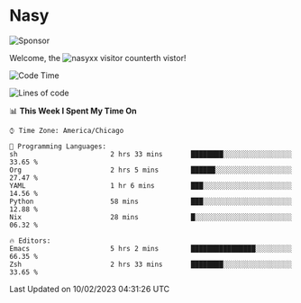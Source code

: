 # Nasy

<!--
<p align="center">
<img height="200" src="https://github-readme-stats.vercel.app/api?username=nasyxx&count_private=true&show_icons=true&theme=dracula&include_all_commits=true"/>
<img height="200" src="https://github-readme-stats.vercel.app/api/top-langs/?username=nasyxx&theme=dracula&hide=html,jupyter+notebook&count_private=true&show_icons=true"/>
</p>

  
----------------
-->

![Sponsor](https://img.shields.io/static/v1.svg?label=Sponsor&message=%E2%9D%A4&logo=GitHub&style=flat&color=pink)
 
Welcome, the ![nasyxx visitor counter](https://count.getloli.com/get/@nasyxx?theme=rule34)th vistor!
 
<!--START_SECTION:waka-->
![Code Time](http://img.shields.io/badge/Code%20Time-3%2C145%20hrs%204%20mins-blue)

![Lines of code](https://img.shields.io/badge/From%20Hello%20World%20I%27ve%20Written-5%20Million%20lines%20of%20code-blue)

📊 **This Week I Spent My Time On** 

```text
⌚︎ Time Zone: America/Chicago

💬 Programming Languages: 
sh                       2 hrs 33 mins       ████████░░░░░░░░░░░░░░░░░   33.65 % 
Org                      2 hrs 5 mins        ██████░░░░░░░░░░░░░░░░░░░   27.47 % 
YAML                     1 hr 6 mins         ███░░░░░░░░░░░░░░░░░░░░░░   14.56 % 
Python                   58 mins             ███░░░░░░░░░░░░░░░░░░░░░░   12.88 % 
Nix                      28 mins             █░░░░░░░░░░░░░░░░░░░░░░░░   06.32 % 

🔥 Editors: 
Emacs                    5 hrs 2 mins        ████████████████░░░░░░░░░   66.35 % 
Zsh                      2 hrs 33 mins       ████████░░░░░░░░░░░░░░░░░   33.65 % 

```


 Last Updated on 10/02/2023 04:31:26 UTC
<!--END_SECTION:waka-->

<!-- ![visitors](https://visitor-badge.laobi.icu/badge?page_id=nasyxx.nasyxx) -->
